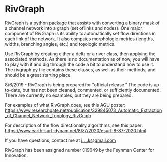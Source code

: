 # RivGraph

RivGraph is a python package that assists with converting a binary mask of a channel network into a graph (set of links and nodes). One major component of RivGraph is its ability to automatically set flow directions in each link of the network. It also computes morphologic metrics (lengths, widths, branching angles, etc.) and topologic metrics.

Use RivGraph by creating either a delta or a river class, then applying the associated methods. As there is no documentation as of now, you will have to play with it and dig through the code a bit to understand how to use it. The rivgraph.py file contains these classes, as well as their methods, and should be a great starting place.

8/6/2019 - RivGraph is being prepared for "official release." The code is up-to-date, but has not been cleaned, commented, or sufficiently documented. There are currently no examples, but they are being prepared. 

For examples of what RivGraph does, see this AGU poster: https://www.researchgate.net/publication/329845073_Automatic_Extraction_of_Channel_Network_Topology_RivGraph

For description of the flow directionality algorithms, see this paper: https://www.earth-surf-dynam.net/8/87/2020/esurf-8-87-2020.html.

If you have questions, contact me at j.....k@gmail.com

RivGraph has been assigned number C19049 by the Feynman Center for Innovation.
